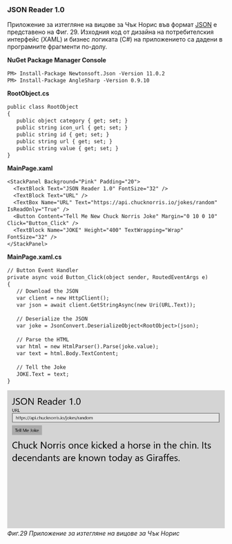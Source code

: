 ### JSON Reader 1.0

Приложение за изтегляне на вицове за Чък Норис във формат [JSON](https://www.json.org/) е представено на Фиг. 29. Изходния код от дизайна на потребителския интерфейс \(XAML\) и бизнес логиката \(C\#\) на приложението са дадени в програмните фрагменти по-долу.

**NuGet Package Manager Console**

```
PM> Install-Package Newtonsoft.Json -Version 11.0.2
PM> Install-Package AngleSharp -Version 0.9.10
```

**RootObject.cs**

```
public class RootObject
{
   public object category { get; set; }
   public string icon_url { get; set; }
   public string id { get; set; }
   public string url { get; set; }
   public string value { get; set; }
}
```

**MainPage.xaml**

```
<StackPanel Background="Pink" Padding="20">
  <TextBlock Text="JSON Reader 1.0" FontSize="32" />
  <TextBlock Text="URL" />
  <TextBox Name="URL" Text="https://api.chucknorris.io/jokes/random" IsReadOnly="True" />
  <Button Content="Tell Me New Chuck Norris Joke" Margin="0 10 0 10" Click="Button_Click" />
  <TextBlock Name="JOKE" Height="400" TextWrapping="Wrap" FontSize="32" />
</StackPanel>
```

**MainPage.xaml.cs**

```
// Button Event Handler
private async void Button_Click(object sender, RoutedEventArgs e)
{
   // Download the JSON
   var client = new HttpClient();
   var json = await client.GetStringAsync(new Uri(URL.Text));

   // Deserialize the JSON
   var joke = JsonConvert.DeserializeObject<RootObject>(json);

   // Parse the HTML
   var html = new HtmlParser().Parse(joke.value);
   var text = html.Body.TextContent;

   // Tell the Joke
   JOKE.Text = text;
}
```

![](/chapter1/29.png)_Фиг.29 Приложение за изтегляне на вицове за Чък Норис_

